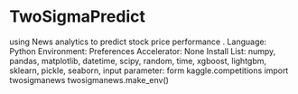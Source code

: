 # TwoSigmaPredict
using News analytics to predict stock price performance .
Language: Python
Environment: Preferences
Accelerator: None
Install List:
    numpy, pandas, matplotlib, datetime, scipy, random, time, xgboost, lightgbm, sklearn, pickle, seaborn,
input parameter:
    form kaggle.competitions import twosigmanews
    twosigmanews.make_env()